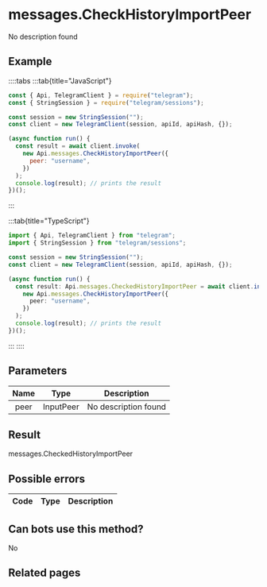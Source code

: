 # messages.CheckHistoryImportPeer

No description found

## Example

::::tabs
:::tab{title="JavaScript"}

```js
const { Api, TelegramClient } = require("telegram");
const { StringSession } = require("telegram/sessions");

const session = new StringSession("");
const client = new TelegramClient(session, apiId, apiHash, {});

(async function run() {
  const result = await client.invoke(
    new Api.messages.CheckHistoryImportPeer({
      peer: "username",
    })
  );
  console.log(result); // prints the result
})();
```

:::

:::tab{title="TypeScript"}

```ts
import { Api, TelegramClient } from "telegram";
import { StringSession } from "telegram/sessions";

const session = new StringSession("");
const client = new TelegramClient(session, apiId, apiHash, {});

(async function run() {
  const result: Api.messages.CheckedHistoryImportPeer = await client.invoke(
    new Api.messages.CheckHistoryImportPeer({
      peer: "username",
    })
  );
  console.log(result); // prints the result
})();
```

:::
::::

## Parameters

| Name | Type      | Description          |
| :--: | --------- | -------------------- |
| peer | InputPeer | No description found |

## Result

messages.CheckedHistoryImportPeer

## Possible errors

| Code | Type | Description |
| :--: | ---- | ----------- |

## Can bots use this method?

No

## Related pages
